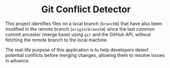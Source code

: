 <h1 align="center">Git Conflict Detector</h1>

This project identifies files on a local branch (`branchB`) that have also been modified in the remote branch (`origin/branchA`) since the last common commit ancestor (merge base) using `git` and the GitHub API, without fetching the remote branch to the local machine.

The real-life purpose of this application is to help developers detect potential conflicts before merging changes, allowing them to resolve issues in advance.

